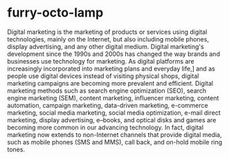 # furry-octo-lamp
Digital marketing is the marketing of products or services using digital technologies, mainly on the Internet, but also including mobile phones, display advertising, and any other digital medium. Digital marketing's development since the 1990s and 2000s has changed the way brands and businesses use technology for marketing. As digital platforms are increasingly incorporated into marketing plans and everyday life,] and as people use digital devices instead of visiting physical shops, digital marketing campaigns are becoming more prevalent and efficient. Digital marketing methods such as search engine optimization (SEO), search engine marketing (SEM), content marketing, influencer marketing, content automation, campaign marketing, data-driven marketing, e-commerce marketing, social media marketing, social media optimization, e-mail direct marketing, display advertising, e–books, and optical disks and games are becoming more common in our advancing technology. In fact, digital marketing now extends to non-Internet channels that provide digital media, such as mobile phones (SMS and MMS), call back, and on-hold mobile ring tones.
